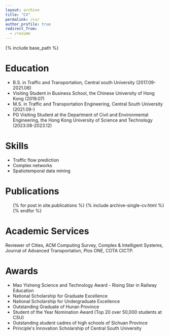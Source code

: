```yaml
---
layout: archive
title: "CV"
permalink: /cv/
author_profile: true
redirect_from:
  - /resume
---
```

{% include base_path %}

Education
=========

* B.S. in Traffic and Transportation, Central south University (2017.09-2021.06)
* Visiting Student in Business School, the Chinese University of Hong Kong (2019.07)
* M.S. in Traffic and Transportation Engineering, Central South University (2021.09-)
* PG Visiting Student at the Department of Civil and Environmental Engineering, the Hong Kong University of Science and Technology (2023.08-2023.12)

Skills
======

* Traffic flow prediction
* Complex networks
* Spatiotemporal data mining

Publications
============

<ul>{% for post in site.publications %}
    {% include archive-single-cv.html %}
  {% endfor %}</ul>

Academic Services
=================

Reviewer of Cities, ACM Computing Survey, Complex & Intelligent Systems, Journal of Advanced Transportation, Plos ONE, COTA CICTP.

# Awards

- Mao Yisheng Science and Technology Award - Rising Star in Railway Education
- National Scholarship for Graduate Excellence
- National Scholarship for Undergraduate Excellence
- Outstanding Graduate of Hunan Province
- Student of the Year Nomination Award (Top 20 over 50,000 students at CSU)
- Outstanding student cadres of high schools of Sichuan Province
- Principle's Innovation Scholarship of Central South University
